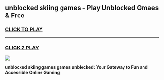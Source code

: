 
## unblocked skiing games - Play Unblocked Gmaes & Free
<h3>
<a href="https://premium.freeplayer.one?title=unblocked_skiing_games&ref=19F">CLICK TO PLAY</a></h3>
<hr>

<h3>
<a href="https://premium.freeplayer.one?title=unblocked_skiing_games&ref=19F">CLICK 2 PLAY</a>
  
</h3>

<a href="https://premium.freeplayer.one?title=unblocked_skiing_games&ref=19F/"><img src="https://clearcache.store/games.png"></a>


**unblocked skiing games games unblocked: Your Gateway to Fun and Accessible Online Gaming**
